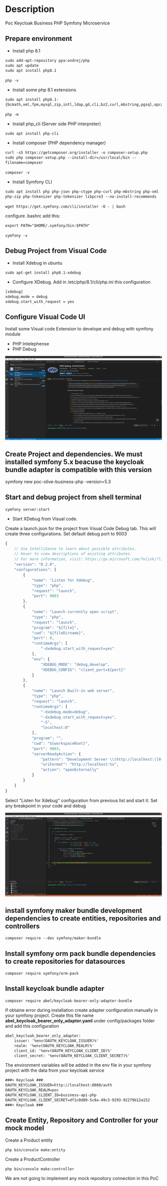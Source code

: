 # Description
Poc Keycloak Business PHP Symfony Microservice

## Prepare environment
- Install php 8.1

```shell
sudo add-apt-repository ppa:ondrej/php
sudo apt update
sudo apt install php8.1

php -v
```
- Install some php 8.1 extensions

```shell
sudo apt install php8.1-{bcmath,xml,fpm,mysql,zip,intl,ldap,gd,cli,bz2,curl,mbstring,pgsql,opcache,soap,cgi}

php -m
```

- Install php_cli (Server side PHP interpreter)

```shell
sudo apt install php-cli
```

- Install composer (PHP dependency manager)

```shell
curl -sS https://getcomposer.org/installer -o composer-setup.php
sudo php composer-setup.php --install-dir=/usr/local/bin --filename=composer

composer -v
```

- Install Symfony CLI

```shell
sudo apt install php php-json php-ctype php-curl php-mbstring php-xml php-zip php-tokenizer php-tokenizer libpcre3 --no-install-recommends

wget https://get.symfony.com/cli/installer -O - | bash

```

configure .bashrc add this:

```shell
export PATH="$HOME/.symfony/bin:$PATH"

symfony -v
```

## Debug Project from Visual Code

- Install Xdebug in ubuntu

```shell
sudo apt-get install php8.1-xdebug
```

- Configure XDebug. Add in /etc/php/8.1/cli/php.ini this configuration

```shell
[xdebug]
xdebug.mode = debug
xdebug.start_with_request = yes
```

## Configure Visual Code UI

Install some Visual code Extension to develope and debug with symfony module

- PHP Intelephense
- PHP Debug

![XDebug Visual Code Extension](captures/XDebug_Extension.png "XDebug Visual Code Extension")

## Create Project and dependencies. We must installed symfony 5.x beacuse the keycloak bundle adapter is compatible with this version

symfony new poc-olive-business-php -version=5.3

## Start and debug project from shell terminal

```shell
symfony server:start
```

- Start XDebug from Visual code. 

Create a launch.json for the project from Visual Code Debug tab. This will create three configurations. Set default debug port to 9003

```javascript
{
    // Use IntelliSense to learn about possible attributes.
    // Hover to view descriptions of existing attributes.
    // For more information, visit: https://go.microsoft.com/fwlink/?linkid=830387
    "version": "0.2.0",
    "configurations": [
        {
            "name": "Listen for Xdebug",
            "type": "php",
            "request": "launch",
            "port": 9003
        },
        {
            "name": "Launch currently open script",
            "type": "php",
            "request": "launch",
            "program": "${file}",
            "cwd": "${fileDirname}",
            "port": 0,
            "runtimeArgs": [
                "-dxdebug.start_with_request=yes"
            ],
            "env": {
                "XDEBUG_MODE": "debug,develop",
                "XDEBUG_CONFIG": "client_port=${port}"
            }
        },
        {
            "name": "Launch Built-in web server",
            "type": "php",
            "request": "launch",
            "runtimeArgs": [
                "-dxdebug.mode=debug",
                "-dxdebug.start_with_request=yes",
                "-S",
                "localhost:0"
            ],
            "program": "",
            "cwd": "${workspaceRoot}",
            "port": 9003,
            "serverReadyAction": {
                "pattern": "Development Server \\(http://localhost:([0-9]+)\\) started",
                "uriFormat": "http://localhost:%s",
                "action": "openExternally"
            }
        }
    ]
}
```

Select "Listen for Xdebug" configuration from previous list and start it. Set any breakpoint in your code and debug

![XDebug Visual Code debugger](captures/XDebug_Debug.png "XDebug Visual Code debugger")


## install symfony maker bundle development dependencies to create entities, repositories and controllers

```shell
composer require --dev symfony/maker-bundle
```

## Install symfony orm pack bundle dependencies to create repositories for datasources

```shell
composer require symfony/orm-pack
```

## Install keycloak bundle adapter

```shell
composer require abel/keycloak-bearer-only-adapter-bundle
```

If obtaine error during installation create adapter configuration manually in your symfony project. Create this file name **abel_keycloak_bearer_only_adapter.yaml** under config/packages folder and add this configuration

```shell
abel_keycloak_bearer_only_adapter:
    issuer: '%env(OAUTH_KEYCLOAK_ISSUER)%'
    realm: '%env(OAUTH_KEYCLOAK_REALM)%'
    client_id: '%env(OAUTH_KEYCLOAK_CLIENT_ID)%'
    client_secret: '%env(OAUTH_KEYCLOAK_CLIENT_SECRET)%'
```

The environment variables will be added in the env file in your symfony project with the data from your keycloak service

```shell
###> Keycloak ###
OAUTH_KEYCLOAK_ISSUER=http://localhost:8080/auth
OAUTH_KEYCLOAK_REALM=poc
OAUTH_KEYCLOAK_CLIENT_ID=business-api-php
OAUTH_KEYCLOAK_CLIENT_SECRET=df1c0d80-5c8a-49c3-9293-92279b12a152
###< Keycloak ###
```

## Create Entity, Repository and Controller for your mock model

Create a Product entity

```shell
php bin/console make:entity
```

Create a ProductController

```shell
php bin/console make:controller
```

We are not going to implement any mock repository connection in this PoC